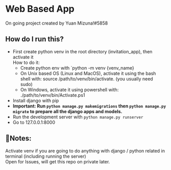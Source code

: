 <h1>Web Based App</h1>
On going project created by Yuan Mizuna!#5858

<h2>How do I run this?</h2>

- First create python venv in the root directory (invitation_app), then activate it<br>
    How to do it:
    - Create python env with `python -m venv {venv_name}
    - On Unix based OS (Linux and MacOS), activate it using the bash shell with: source /path/to/venv/bin/activate. (you usually need sudo)
    - On Windows, activate it using powershell with: ./path/to/venv/bin/Activate.ps1
- Install django with pip
- **Important: Run `python manage.py makemigrations` then `python manage.py migrate` to prepare all the django apps and models.**
- Run the development server with `python manage.py runserver`
- Go to 127.0.0.1:8000

<h2>📓Notes:</h2>

Activate venv if you are going to do anything with django / python related in terminal (including running the server)<br>
Open for Issues, will get this repo on private later.

